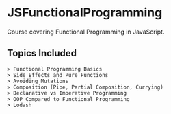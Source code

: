 # JSFunctionalProgramming
Course covering Functional Programming in JavaScript. 

## Topics Included

```
> Functional Programming Basics
> Side Effects and Pure Functions
> Avoiding Mutations
> Composition (Pipe, Partial Composition, Currying)
> Declarative vs Imperative Programming
> OOP Compared to Functional Programming
> Lodash
```
